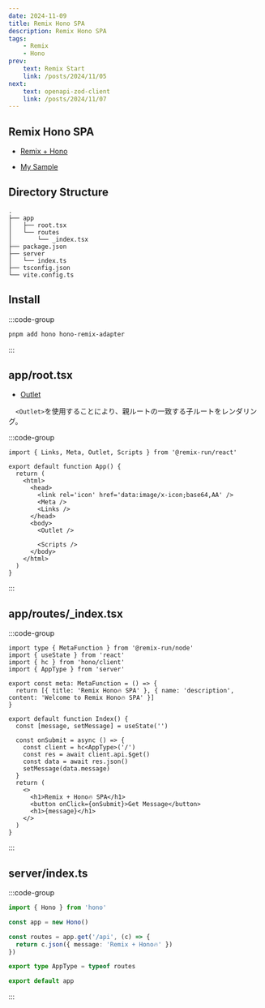 ```yaml
---
date: 2024-11-09
title: Remix Hono SPA
description: Remix Hono SPA
tags: 
    - Remix
    - Hono
prev:
    text: Remix Start
    link: /posts/2024/11/05
next:
    text: openapi-zod-client
    link: /posts/2024/11/07
---
```


## Remix Hono SPA

* [Remix + Hono](https://hono.dev/examples/with-remix)

* [My Sample](https://github.com/nakita-Ypm/remix-hono-spa)

<X tweetId="1833098025553576218" />

## Directory Structure

```
.
├── app
│   ├── root.tsx
│   └── routes
│       └── _index.tsx
├── package.json
├── server
│   └── index.ts
├── tsconfig.json
└── vite.config.ts
```

## Install

:::code-group
```sh [pnpm]
pnpm add hono hono-remix-adapter
```
:::

## app/root.tsx

* [Outlet](https://remix.run/docs/en/main/components/outlet)

&emsp;`<Outlet>`を使用することにより、親ルートの一致する子ルートをレンダリング。

:::code-group
```tsx [app/root.tsx]
import { Links, Meta, Outlet, Scripts } from '@remix-run/react'

export default function App() {
  return (
    <html>
      <head>
        <link rel='icon' href='data:image/x-icon;base64,AA' />
        <Meta />
        <Links />
      </head>
      <body>
        <Outlet />

        <Scripts />
      </body>
    </html>
  )
}
```
:::

## app/routes/_index.tsx

:::code-group
```tsx [app/routes/_index.tsx]
import type { MetaFunction } from '@remix-run/node'
import { useState } from 'react'
import { hc } from 'hono/client'
import { AppType } from 'server'

export const meta: MetaFunction = () => {
  return [{ title: 'Remix Hono🔥 SPA' }, { name: 'description', content: 'Welcome to Remix Hono🔥 SPA' }]
}

export default function Index() {
  const [message, setMessage] = useState('')

  const onSubmit = async () => {
    const client = hc<AppType>('/')
    const res = await client.api.$get()
    const data = await res.json()
    setMessage(data.message)
  }
  return (
    <>
      <h1>Remix + Hono🔥 SPA</h1>
      <button onClick={onSubmit}>Get Message</button>
      <h1>{message}</h1>
    </>
  )
}
```
:::

## server/index.ts

:::code-group
```ts [server/index.ts]
import { Hono } from 'hono'

const app = new Hono()

const routes = app.get('/api', (c) => {
  return c.json({ message: 'Remix + Hono🔥' })
})

export type AppType = typeof routes

export default app
```
:::